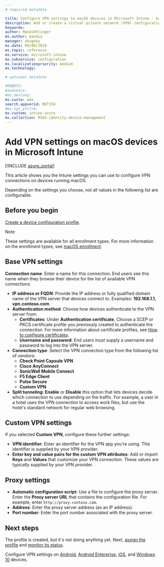 ```yaml
---
# required metadata

title: Configure VPN settings to macOS devices in Microsoft Intune - Azure | Microsoft Docs
description: Add or create a virtual private network (VPN) configuration profile, including the connection details, split tunneling, custom VPN settings with the identifier, key and value pairs, proxy settings with a configuration script, IP or FQDN address, and TCP port in Microsoft Intune on devices running macOS.
keywords:
author: MandiOhlinger
ms.author: mandia
manager: dougeby
ms.date: 09/09/2019
ms.topic: reference
ms.service: microsoft-intune
ms.subservice: configuration
ms.localizationpriority: medium
ms.technology:

# optional metadata

#ROBOTS:
#audience:
#ms.devlang:
ms.suite: ems
search.appverid: MET150
#ms.tgt_pltfrm:
ms.custom: intune-azure
ms.collection: M365-identity-device-management
---
```


# Add VPN settings on macOS devices in Microsoft Intune

[!INCLUDE [azure_portal](../includes/azure_portal.md)]

This article shows you the Intune settings you can use to configure VPN connections on devices running macOS.

Depending on the settings you choose, not all values in the following list are configurable.

## Before you begin

[Create a device configuration profile](vpn-settings-configure.md).

> [!NOTE]
> These settings are available for all enrollment types. For more information on the enrollment types, see [macOS enrollment](../enrollment/macos-enroll.md).

## Base VPN settings

**Connection name**: Enter a name for this connection. End users see this name when they browse their device for the list of available VPN connections.
- **IP address or FQDN**: Provide the IP address or fully qualified domain name of the VPN server that devices connect to. Examples: **192.168.1.1**, **vpn.contoso.com**.
- **Authentication method**: Choose how devices authenticate to the VPN server from:
  - **Certificates**: Under **Authentication certificate**, Choose a SCEP or PKCS certificate profile you previously created to authenticate the connection. For more information about certificate profiles, see [How to configure certificates](../protect/certificates-configure.md).
  - **Username and password**: End users must supply a username and password to log into the VPN server.
- **Connection type**: Select the VPN connection type from the following list of vendors:
  - **Check Point Capsule VPN**
  - **Cisco AnyConnect**
  - **SonicWall Mobile Connect**
  - **F5 Edge Client**
  - **Pulse Secure**
  - **Custom VPN**
- **Split tunneling**: **Enable** or **Disable** this option that lets devices decide which connection to use depending on the traffic. For example, a user in a hotel uses the VPN connection to access work files, but use the hotel's standard network for regular web browsing.

<!--- **Per-app VPN** - Select this option if you want to associate this VPN connection with an iOS or macOS app so that the connection will be opened when the app is run. You can associate the VPN profile with an app when you assign the software. For more information, see [How to assign and monitor apps](../apps/apps-deploy.md). --->

## Custom VPN settings

If you selected **Custom VPN**, configure these further settings:

- **VPN identifier**: Enter an identifier for the VPN app you're using. This identifier is supplied by your VPN provider.
- **Enter key and value pairs for the custom VPN attributes**: Add or import **Keys** and **Values** that customize your VPN connection. These values are typically supplied by your VPN provider.

## Proxy settings

- **Automatic configuration script**: Use a file to configure the proxy server. Enter the **Proxy server URL** that contains the configuration file. For example, enter `http://proxy.contoso.com`.
- **Address**: Enter the proxy server address (as an IP address).
- **Port number**: Enter the port number associated with the proxy server.

## Next steps

The profile is created, but it's not doing anything yet. Next, [assign the profile](device-profile-assign.md) and [monitor its status](device-profile-monitor.md).

Configure VPN settings on [Android](vpn-settings-android.md), [Android Enterprise](vpn-settings-android-enterprise.md), [iOS](vpn-settings-ios.md), and [Windows 10](vpn-settings-windows-10.md) devices.

